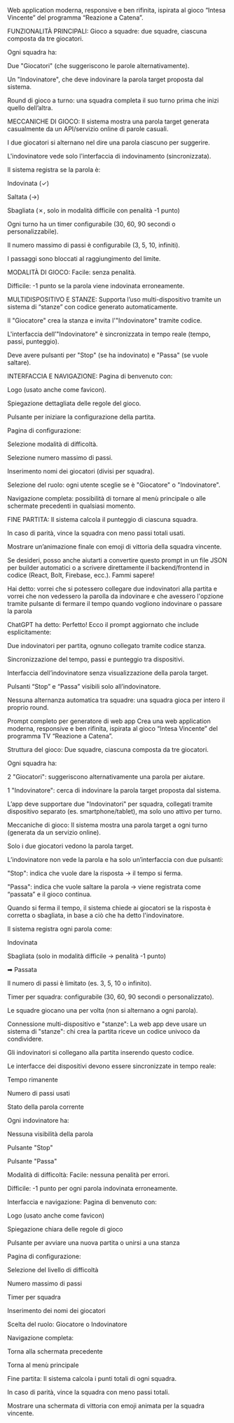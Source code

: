 Web application moderna, responsive e ben rifinita, ispirata al gioco “Intesa Vincente” del programma “Reazione a Catena”.

FUNZIONALITÀ PRINCIPALI:
Gioco a squadre: due squadre, ciascuna composta da tre giocatori.

Ogni squadra ha:

Due "Giocatori" (che suggeriscono le parole alternativamente).

Un "Indovinatore", che deve indovinare la parola target proposta dal sistema.

Round di gioco a turno: una squadra completa il suo turno prima che inizi quello dell’altra.

MECCANICHE DI GIOCO:
Il sistema mostra una parola target generata casualmente da un API/servizio online di parole casuali.

I due giocatori si alternano nel dire una parola ciascuno per suggerire.

L'indovinatore vede solo l'interfaccia di indovinamento (sincronizzata).

Il sistema registra se la parola è:

Indovinata (✓)

Saltata (→)

Sbagliata (✗, solo in modalità difficile con penalità -1 punto)

Ogni turno ha un timer configurabile (30, 60, 90 secondi o personalizzabile).

Il numero massimo di passi è configurabile (3, 5, 10, infiniti).

I passaggi sono bloccati al raggiungimento del limite.

MODALITÀ DI GIOCO:
Facile: senza penalità.

Difficile: -1 punto se la parola viene indovinata erroneamente.

MULTIDISPOSITIVO E STANZE:
Supporta l’uso multi-dispositivo tramite un sistema di “stanze” con codice generato automaticamente.

Il "Giocatore" crea la stanza e invita l'"Indovinatore" tramite codice.

L'interfaccia dell’"Indovinatore" è sincronizzata in tempo reale (tempo, passi, punteggio).

Deve avere pulsanti per "Stop" (se ha indovinato) e "Passa" (se vuole saltare).

INTERFACCIA E NAVIGAZIONE:
Pagina di benvenuto con:

Logo (usato anche come favicon).

Spiegazione dettagliata delle regole del gioco.

Pulsante per iniziare la configurazione della partita.

Pagina di configurazione:

Selezione modalità di difficoltà.

Selezione numero massimo di passi.

Inserimento nomi dei giocatori (divisi per squadra).

Selezione del ruolo: ogni utente sceglie se è "Giocatore" o "Indovinatore".

Navigazione completa: possibilità di tornare al menù principale o alle schermate precedenti in qualsiasi momento.

FINE PARTITA:
Il sistema calcola il punteggio di ciascuna squadra.

In caso di parità, vince la squadra con meno passi totali usati.

Mostrare un’animazione finale con emoji di vittoria della squadra vincente.

Se desideri, posso anche aiutarti a convertire questo prompt in un file JSON per builder automatici o a scrivere direttamente il backend/frontend in codice (React, Bolt, Firebase, ecc.). Fammi sapere!








Hai detto:
vorrei che si potessero collegare due indovinatori alla partita e vorrei che non vedessero la parolla da indovinare e che avessero l'opzione tramite pulsante di fermare il tempo quando vogliono indovinare o passare la parola


ChatGPT ha detto:
Perfetto! Ecco il prompt aggiornato che include esplicitamente:

Due indovinatori per partita, ognuno collegato tramite codice stanza.

Sincronizzazione del tempo, passi e punteggio tra dispositivi.

Interfaccia dell’indovinatore senza visualizzazione della parola target.

Pulsanti “Stop” e “Passa” visibili solo all’indovinatore.

Nessuna alternanza automatica tra squadre: una squadra gioca per intero il proprio round.

 Prompt completo per generatore di web app
Crea una web application moderna, responsive e ben rifinita, ispirata al gioco “Intesa Vincente” del programma TV “Reazione a Catena”.

 Struttura del gioco:
Due squadre, ciascuna composta da tre giocatori.

Ogni squadra ha:

2 "Giocatori": suggeriscono alternativamente una parola per aiutare.

1 "Indovinatore": cerca di indovinare la parola target proposta dal sistema.

L’app deve supportare due "Indovinatori" per squadra, collegati tramite dispositivo separato (es. smartphone/tablet), ma solo uno attivo per turno.

 Meccaniche di gioco:
Il sistema mostra una parola target a ogni turno (generata da un servizio online).

Solo i due giocatori vedono la parola target.

L’indovinatore non vede la parola e ha solo un’interfaccia con due pulsanti:

"Stop": indica che vuole dare la risposta → il tempo si ferma.

"Passa": indica che vuole saltare la parola → viene registrata come “passata” e il gioco continua.

Quando si ferma il tempo, il sistema chiede ai giocatori se la risposta è corretta o sbagliata, in base a ciò che ha detto l'indovinatore.

Il sistema registra ogni parola come:

 Indovinata

 Sbagliata (solo in modalità difficile → penalità -1 punto)

➡ Passata

Il numero di passi è limitato (es. 3, 5, 10 o infinito).

Timer per squadra: configurabile (30, 60, 90 secondi o personalizzato).

Le squadre giocano una per volta (non si alternano a ogni parola).

 Connessione multi-dispositivo e "stanze":
La web app deve usare un sistema di "stanze": chi crea la partita riceve un codice univoco da condividere.

Gli indovinatori si collegano alla partita inserendo questo codice.

Le interfacce dei dispositivi devono essere sincronizzate in tempo reale:

Tempo rimanente

Numero di passi usati

Stato della parola corrente

Ogni indovinatore ha:

Nessuna visibilità della parola

Pulsante "Stop"

Pulsante "Passa"

 Modalità di difficoltà:
Facile: nessuna penalità per errori.

Difficile: -1 punto per ogni parola indovinata erroneamente.

 Interfaccia e navigazione:
Pagina di benvenuto con:

Logo (usato anche come favicon)

Spiegazione chiara delle regole di gioco

Pulsante per avviare una nuova partita o unirsi a una stanza

Pagina di configurazione:

Selezione del livello di difficoltà

Numero massimo di passi

Timer per squadra

Inserimento dei nomi dei giocatori

Scelta del ruolo: Giocatore o Indovinatore

Navigazione completa:

Torna alla schermata precedente

Torna al menù principale

 Fine partita:
Il sistema calcola i punti totali di ogni squadra.

In caso di parità, vince la squadra con meno passi totali.

Mostrare una schermata di vittoria con emoji animata per la squadra vincente.
